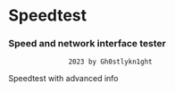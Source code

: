 # Speedtest
### Speed and network interface tester
                                                             
                                                             
                   2023 by Gh0stlykn1ght

Speedtest with advanced info
